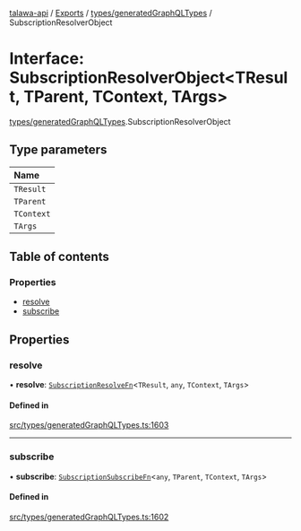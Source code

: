 [talawa-api](../README.md) / [Exports](../modules.md) / [types/generatedGraphQLTypes](../modules/types_generatedGraphQLTypes.md) / SubscriptionResolverObject

# Interface: SubscriptionResolverObject<TResult, TParent, TContext, TArgs\>

[types/generatedGraphQLTypes](../modules/types_generatedGraphQLTypes.md).SubscriptionResolverObject

## Type parameters

| Name |
| :------ |
| `TResult` |
| `TParent` |
| `TContext` |
| `TArgs` |

## Table of contents

### Properties

- [resolve](types_generatedGraphQLTypes.SubscriptionResolverObject.md#resolve)
- [subscribe](types_generatedGraphQLTypes.SubscriptionResolverObject.md#subscribe)

## Properties

### resolve

• **resolve**: [`SubscriptionResolveFn`](../modules/types_generatedGraphQLTypes.md#subscriptionresolvefn)<`TResult`, `any`, `TContext`, `TArgs`\>

#### Defined in

[src/types/generatedGraphQLTypes.ts:1603](https://github.com/Nitya-Pasrija/talawa-api/blob/80ec51a/src/types/generatedGraphQLTypes.ts#L1603)

___

### subscribe

• **subscribe**: [`SubscriptionSubscribeFn`](../modules/types_generatedGraphQLTypes.md#subscriptionsubscribefn)<`any`, `TParent`, `TContext`, `TArgs`\>

#### Defined in

[src/types/generatedGraphQLTypes.ts:1602](https://github.com/Nitya-Pasrija/talawa-api/blob/80ec51a/src/types/generatedGraphQLTypes.ts#L1602)
